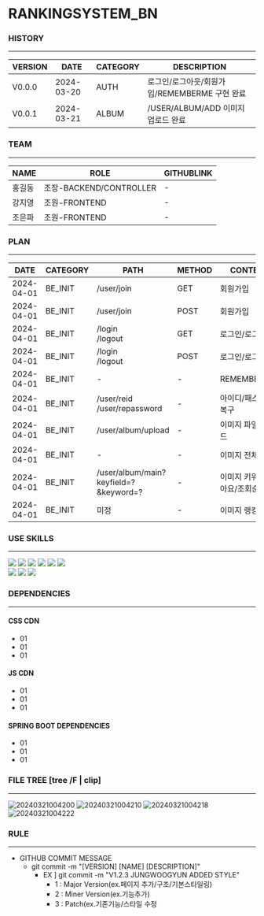 # RANKINGSYSTEM_BN

### HISTORY
---
|VERSION|DATE|CATEGORY|DESCRIPTION|
|------|---|---|---|
|V0.0.0|2024-03-20|AUTH|로그인/로그아웃/회원가입/REMEMBERME 구현 완료 |
|V0.0.1|2024-03-21|ALBUM|/USER/ALBUM/ADD 이미지 업로드 완료 |

### TEAM
---
|NAME|ROLE|GITHUBLINK|
|------|---|---|
|홍길동|조장-BACKEND/CONTROLLER | -
|강지영|조원-FRONTEND|-|
|조은파|조원-FRONTEND|-|

### PLAN
---
|DATE|CATEGORY|PATH|METHOD|CONTENT|LEVEL|ISSUCCEED|
|-|-|-|-|-|-|-|
|2024-04-01|BE_INIT|/user/join|GET|회원가입|**IMPORTANT**| **TRUE**
|2024-04-01|BE_INIT|/user/join|POST|회원가입|**IMPORTANT**| **TRUE**
|2024-04-01|BE_INIT|/login<br>/logout|GET|로그인/로그아웃|**IMPORTANT**| **TRUE**
|2024-04-01|BE_INIT|/login<br>/logout|POST|로그인/로그아웃|**IMPORTANT**| **TRUE**
|2024-04-01|BE_INIT|-|-|REMEMBER_ME|OPTIONAL| **TRUE**
|2024-04-01|BE_INIT|/user/reid<br>/user/repassword|-|아이디/패스워드 복구|OPTIONAL| FASLE
|2024-04-01|BE_INIT|/user/album/upload|-|이미지 파일 업로드|**IMPORTANT**| **TRUE**
|2024-04-01|BE_INIT|-|-|이미지 전체 조회|**IMPORTANT**| FASLE
|2024-04-01|BE_INIT|/user/album/main?keyfield=?&keyword=?|-|이미지 키워드(좋아요/조회순) 조회|**IMPORTANT**| FASLE
|2024-04-01|BE_INIT|미정|-|이미지 랭킹 조회|**IMPORTANT**| FASLE



### USE SKILLS
---
 
<img src="https://img.shields.io/badge/HTML5-E34F26?style=for-the-badge&logo=html5&logoColor=white"> <img src="https://img.shields.io/badge/CSS-1572B6?style=for-the-badge&logo=css3&logoColor=white"> <img src="https://img.shields.io/badge/JAVASCRIPT-F7DF1E?style=for-the-badge&logo=javascript&logoColor=white"> 
<img src="https://img.shields.io/badge/JAVA-005571?style=for-the-badge&logo=doubanread&logoColor=white"> <img src="https://img.shields.io/badge/SPRINGBOOT-6DB33F?style=for-the-badge&logo=springboot&logoColor=white"> 
<img src="https://img.shields.io/badge/MYSQL-4479A1?style=for-the-badge&logo=mysql&logoColor=white">  
<img src="https://img.shields.io/badge/GIT-F05032?style=for-the-badge&logo=git&logoColor=white"> <img src="https://img.shields.io/badge/GITHUB-181717?style=for-the-badge&logo=github2&logoColor=white"> 
<img src="https://img.shields.io/badge/AWS-EC2-FF9900?style=for-the-badge&logo=amazonec2&logoColor=white"> 
### DEPENDENCIES
---

#### CSS CDN
  - 01
  - 01
  - 01
  
#### JS CDN
  - 01
  - 01
  - 01

#### SPRING BOOT DEPENDENCIES
  - 01
  - 01
  - 01
  

### FILE TREE [tree /F | clip]
---
![20240321004200](https://github.com/ALL-MY-PROJECTS-2024/99_RANKINGSYSTEM_DEPLOY/assets/84259104/1f123421-69b8-4915-a0e0-16681d03fa38)
![20240321004210](https://github.com/ALL-MY-PROJECTS-2024/99_RANKINGSYSTEM_DEPLOY/assets/84259104/49f04154-0701-43f9-afc8-e45d607677fe)
![20240321004218](https://github.com/ALL-MY-PROJECTS-2024/99_RANKINGSYSTEM_DEPLOY/assets/84259104/28c998ec-e648-4888-8164-0429d01682a2)
![20240321004222](https://github.com/ALL-MY-PROJECTS-2024/99_RANKINGSYSTEM_DEPLOY/assets/84259104/54f77b7b-eef9-4fa2-a4e6-20ca5c8832ce)


### RULE
---
- GITHUB COMMIT MESSAGE
  - git commit -m "[VERSION] [NAME] [DESCRIPTION]"
    - EX ] git commit -m "V1.2.3 JUNGWOOGYUN ADDED STYLE" 
      - 1 : Major Version(ex.페이지 추가/구조/기본스타일링) 
      - 2 : Miner Version(ex.기능추가)
      - 3 : Patch(ex.기존기능/스타일 수정

